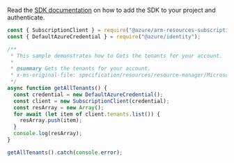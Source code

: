 Read the [SDK documentation](https://github.com/Azure/azure-sdk-for-js/blob/%40azure%2Farm-resources-subscriptions_2.0.1/sdk/resources-subscriptions/arm-resources-subscriptions/README.md) on how to add the SDK to your project and authenticate.

```javascript
const { SubscriptionClient } = require("@azure/arm-resources-subscriptions");
const { DefaultAzureCredential } = require("@azure/identity");

/**
 * This sample demonstrates how to Gets the tenants for your account.
 *
 * @summary Gets the tenants for your account.
 * x-ms-original-file: specification/resources/resource-manager/Microsoft.Resources/stable/2021-01-01/examples/GetTenants.json
 */
async function getAllTenants() {
  const credential = new DefaultAzureCredential();
  const client = new SubscriptionClient(credential);
  const resArray = new Array();
  for await (let item of client.tenants.list()) {
    resArray.push(item);
  }
  console.log(resArray);
}

getAllTenants().catch(console.error);
```
